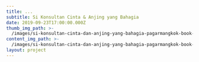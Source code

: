 ```yaml
---
title: ...
subtitle: Si Konsultan Cinta & Anjing yang Bahagia
date: 2019-09-23T17:00:00.000Z
thumb_img_path: >-
  /images/si-konsultan-cinta-dan-anjing-yang-bahagia-pagarmangkok-book-cover-1.jpg
content_img_path: >-
  /images/si-konsultan-cinta-dan-anjing-yang-bahagia-pagarmangkok-book-cover-2.jpg
layout: project
---
```


